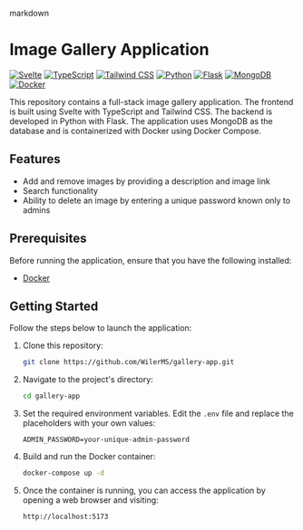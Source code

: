 markdown
# Image Gallery Application

[![Svelte](https://img.shields.io/badge/Frontend-Svelte-blueviolet)](https://svelte.dev/)
[![TypeScript](https://img.shields.io/badge/Frontend-TypeScript-blue)](https://www.typescriptlang.org/)
[![Tailwind CSS](https://img.shields.io/badge/Frontend-Tailwind_CSS-38B2AC)](https://tailwindcss.com/)
[![Python](https://img.shields.io/badge/Backend-Python-blue)](https://www.python.org/)
[![Flask](https://img.shields.io/badge/Backend-Flask-lightgrey)](https://flask.palletsprojects.com/)
[![MongoDB](https://img.shields.io/badge/Database-MongoDB-4DB33D)](https://www.mongodb.com/)
[![Docker](https://img.shields.io/badge/Containerization-Docker-2496ED)](https://www.docker.com/)

This repository contains a full-stack image gallery application. The frontend is built using Svelte with TypeScript and Tailwind CSS. The backend is developed in Python with Flask. The application uses MongoDB as the database and is containerized with Docker using Docker Compose.

## Features

- Add and remove images by providing a description and image link
- Search functionality
- Ability to delete an image by entering a unique password known only to admins

## Prerequisites

Before running the application, ensure that you have the following installed:

- [Docker](https://www.docker.com/get-started)

## Getting Started

Follow the steps below to launch the application:

1. Clone this repository:

   ```bash
   git clone https://github.com/WilerMS/gallery-app.git
   ```

2. Navigate to the project's directory:

   ```bash
   cd gallery-app
   ```

3. Set the required environment variables. Edit the `.env` file and replace the placeholders with your own values:

   ```plaintext
   ADMIN_PASSWORD=your-unique-admin-password
   ```

4. Build and run the Docker container:

   ```bash
   docker-compose up -d
   ```

5. Once the container is running, you can access the application by opening a web browser and visiting:

   ```plaintext
   http://localhost:5173
   ```
